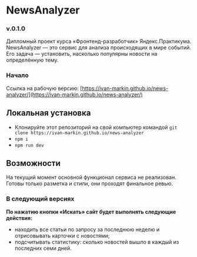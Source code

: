 # NewsAnalyzer

### v.0.1.0
Дипломный проект курса «Фронтенд-разработчик» Яндекс.Практикума. NewsAnalyzer — это сервис для анализа происходящих в мире событий. Его задача — установить, насколько популярны новости на определённую тему.

### Начало
Ссылка на рабочую версию: [https://ivan-markin.github.io/news-analyzer/](https://ivan-markin.github.io/news-analyzer/)

## Локальная установка

* Клонируйте этот репозиторий на свой компьютер командой `git clone https://ivan-markin.github.io/news-analyzer`
* `npm i`
* `npm run dev`

## Возможности

На текущий момент основной функционал сервиса не реализован. Готовы только разметка и стили, они проходят финальное ревью.

### В следующий версиях

**По нажатию кнопки «Искать» сайт будет выполнять следующие действия:**

* находить все статьи по запросу за последнюю неделю и отрисовывать карточки с новостями;
* подсчитывать статистику: сколько новостей вышло в каждый из последних семи дней.

